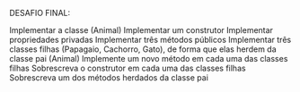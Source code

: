 DESAFIO FINAL:

Implementar a classe (Animal)
Implementar um construtor
Implementar propriedades privadas
Implementar três métodos públicos
Implementar três classes filhas (Papagaio, Cachorro, Gato), de forma que elas herdem da classe pai (Animal)
Implemente um novo método em cada uma das classes filhas
Sobrescreva o construtor em cada uma das classes filhas
Sobrescreva um dos métodos herdados da classe pai